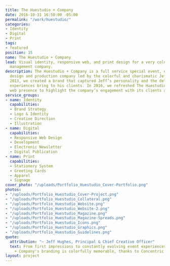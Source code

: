 ```yaml
---
title: The Huestudio + Company
date: 2016-10-31 16:50:00 -05:00
permalink: "/work/huestudio/"
categories:
- Identity
- Digital
- Print
tags:
- featured
position: 15
name: The Huestudio + Company
lead: Visual identity, responsive web, and print design for a very colorful event
  management company.
description: The Huestudio + Company is a full service special event, experiential
  design and production company led by the colorful and charismatic Jeff Hughes. In
  2013, we created a brand that captured Jeff’s personality and the delight his event
  experiences bring to his clients. In 2016, we refreshed The Huestudio + Company
  web presence to highlight the company’s engagement with its clients and its community.
service_groups:
- name: Identity
  capabilities:
  - Brand Strategy
  - Logo & Identity
  - Creative Direction
  - Illustration
- name: Digital
  capabilities:
  - Responsive Web Design
  - Development
  - Electronic Newsletter
  - Digital Publication
- name: Print
  capabilities:
  - Stationery System
  - Greeting Cards
  - Apparel
  - Signage
cover_photo: "/uploads/Portfolio_Huestudio_Cover-Portfolio.png"
photos:
- "/uploads/Portfolio_Huestudio_Cover-Project.png"
- "/uploads/Portfolio_Huestudio_Collateral.png"
- "/uploads/Portfolio_Huestudio_Website.png"
- "/uploads/Portfolio_Huestudio_Website-2.png"
- "/uploads/Portfolio_Huestudio_Magazine.png"
- "/uploads/Portfolio_Huestudio_Magazine-Spreads.png"
- "/uploads/Portfolio_Huestudio_Icons.png"
- "/uploads/Portfolio_Huestudio_Graphics.png"
- "/uploads/Portfolio_Huestudio_Guidelines.png"
quote:
  attribution: "– Jeff Hughes, Principal & Chief Creative Officer"
  text: From first impressions to constantly evolving event experiences, The Huestudio
    + Company's branding is colorfully memorable, thanks to Concentric Design!
layout: project
---
```


